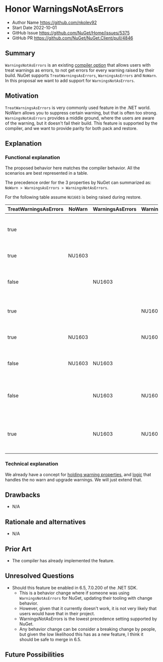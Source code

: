# Honor WarningsNotAsErrors

- Author Name <https://github.com/nkolev92>
- Start Date 2022-10-01
- GitHub Issue <https://github.com/NuGet/Home/issues/5375>
- GitHub PR <https://github.com/NuGet/NuGet.Client/pull/4846>

## Summary

<!-- One-paragraph description of the proposal. -->
`WarningsNotAsErrors` is an existing [compiler option](https://learn.microsoft.com/en-us/dotnet/csharp/language-reference/compiler-options/errors-warnings) that allows users with treat warnings as errors, to not get errors for every warning raised by their build.
NuGet supports `TreatWarningsAsErrors`, `WarningsAsErrors` and `NoWarn`. In this proposal we want to add support for `WarningsNotAsErrors`.

## Motivation

<!-- Why are we doing this? What pain points does this solve? What is the expected outcome? -->

`TreatWarningsAsErrors` is very commonly used feature in the .NET world. NoWarn allows you to suppress certain warning, but that is often too strong. `WarningsNotAsErrors` provides a middle ground, where the users are aware of the warning, but it doesn't fail their build.
This feature is supported by the compiler, and we want to provide parity for both pack and restore.

## Explanation

### Functional explanation

<!-- Explain the proposal as if it were already implemented and you're teaching it to another person. -->
<!-- Introduce new concepts, functional designs with real life examples, and low-fidelity mockups or  pseudocode to show how this proposal would look. -->
The proposed behavior here matches the compiler behavior. All the scenarios are best represented in a table.

The precedence order for the 3 properties by NuGet can summarized as:
`NoWarn > WarningsAsErrors > WarningsNotAsErrors`.

For the following table assume `NU1603` is being raised during restore.

| TreatWarningsAsErrors | NoWarn | WarningsAsErrors | WarningsNotAsErrors | Behavior | Explanation |
|-----------------------|--------|------------------|---------------------|----------|-------------|
| true | | | | All warnings are treated as errors | |
| true | NU1603 | |  | Succeeds with no warning. | NU1603 is raised, but because of no warn it won't be shown. |
| false | | NU1603 | | NU1603 is upgraded to an error. | Only a certain list of warnings are being treated as errors |
| true | | | NU1603 | Succeeds with a warning. | Only NU1603 is a warning. If any other warning is raised, it'll be upgraded to an error |
| true | NU1603 | | NU1603 | Succeeds. No warning. | NoWarn takes precedence over both WarningAsErrors and WarningNotAsErrors. |
| false | NU1603 | NU1603 |  | Succeeds. No warning. | NoWarn takes precedence over both WarningAsErrors and WarningNotAsErrors. |
| false | | NU1603 | NU1603 | NU1603 is upgraded to an error | WarningsAsErrors takes precedence over WarningsNotAsErrors. This is likely not an intentional user scenario. |
| true | | NU1603 | NU1603 | NU1603 is upgraded to an error | WarningsNotAsErrors takes precedence over TreatWarningsAsErrors, but WarningsAsErrors takes precedence over WarningsNotAsErrors |

### Technical explanation

We already have a concept for [holding warning properties](https://github.com/NuGet/NuGet.Client/blob/dev/src/NuGet.Core/NuGet.ProjectModel/WarningProperties.cs), and [logic](https://github.com/NuGet/NuGet.Client/blob/f4e0ae1ca207f9f4a388b73c2f7edf18b2078f2a/src/NuGet.Core/NuGet.Commands/RestoreCommand/Logging/WarningPropertiesCollection.cs#L75) that handles the no warn and upgrade warnings.
We will just extend that.

## Drawbacks

<!-- Why should we not do this? -->
- N/A

## Rationale and alternatives

<!-- Why is this the best design compared to other designs? -->
<!-- What other designs have been considered and why weren't they chosen? -->
<!-- What is the impact of not doing this? -->
- N/A

## Prior Art

<!-- What prior art, both good and bad are related to this proposal? -->
<!-- Do other features exist in other ecosystems and what experience have their community had? -->
<!-- What lessons from other communities can we learn from? -->
<!-- Are there any resources that are relevant to this proposal? -->

- The compiler has already implemented the feature.

## Unresolved Questions

<!-- What parts of the proposal do you expect to resolve before this gets accepted? -->
<!-- What parts of the proposal need to be resolved before the proposal is stabilized? -->
<!-- What related issues would you consider out of scope for this proposal but can be addressed in the future? -->

- Should this feature be enabled in 6.5, 7.0.200 of the .NET SDK.
  - This is a behavior change where if someone was using `WarningsNotAsErrors` for NuGet, updating their tooling with change behavior. 
  - However, given that it currently doesn't work, it is not very likely that users would have that in their project.
  - WarningsNotAsErrors is the lowest precedence setting supported by NuGet.
  - Any behavior change can be consider a breaking change by people, but given the low likelihood this has as a new feature, I think it should be safe to merge in 6.5.

## Future Possibilities

<!-- What future possibilities can you think of that this proposal would help with? -->

